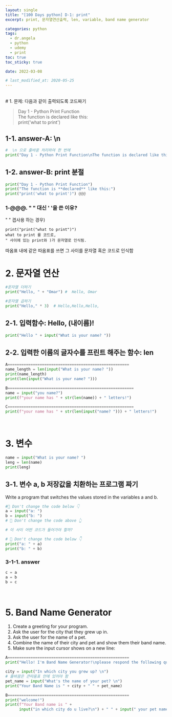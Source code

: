 ```yaml
---
layout: single
title: "[100 Days python] D-1: print"
excerpt: print, 문자열연산출력, len, variable, band name generator

categories: python
tags:
  - dr.angela
  - python
  - udemy
  - print
toc: true
toc_sticky: true

date: 2022-03-08

# last_modified_at: 2020-05-25
---
```


<br>
# 1. 문제: 다음과 같이 출력되도록 코드짜기

 > Day 1 - Python Print Function <br> The function is declared like this: <br> print('what to print')

## 1-1. answer-A: \n
```python
#  \n 으로 줄바꿈 처리하여 한 번에
print("Day 1 - Python Print Function\nThe function is declared like this:\nprint('what to print')")
```

## 1-2. answer-B: print 분절
```python
print("Day 1 - Python Print Function")
print("The function is **declared** like this:")
print("print('what to print')") @@@
```

### 1-@@@. " " 대신 ' '을 쓴 이유?
" " 겹사용 하는 경우)
```
print("print("what to print")")
what to print 를 코드로,
" 사이에 있는 print와 )가 문자열로 인식됨.
``` 
따옴표 내에 같은 따옴표를 쓰면 그 사이를 문자열 혹은 코드로 인식함
<br>

# 2. 문자열 연산
```python
#문자열 더하기
print("Hello, " + "Omar") #  Hello, Omar

#문자열 곱하기
print("Hello," * 3)  # Hello,Hello,Hello,
```
## 2-1. 입력함수: Hello, (내이름)!
```python
print("Hello " + input("What is your name? "))
```

## 2-2. 입력한 이름의 글자수를 프린트 해주는 함수: len
```python
A=====================================================
name_length = len(input("What is your name? "))
print(name_length)
print(len(input("What is your name? ")))

B=======================================================
name = input("you name?")
print(f"your name has " + str(len(name)) + " letters!")

C=======================================================
print(f"your name has " + str(len(input("name? "))) + " letters!")
```
<br>

# 3. 변수
```python
name = input("What is your name? ")
leng = len(name)
print(leng)
```
## 3-1. 변수 a, b 저장값을 치환하는 프로그램 짜기
Write a program that switches the values stored in the variables a and b.
```python
#🚨 Don't change the code below 👇
a = input("a: ")
b = input("b: ")
# 🚨 Don't change the code above 👆

# 이 사이 어떤 코드가 들어가야 할까?

# 🚨 Don't change the code below 👇
print("a: " + a)
print("b: " + b)
```

### 3-1-1. answer
```python
c = a
a = b
b = c
```
<br>

# 5. Band Name Generator
1. Create a greeting for your program.
2. Ask the user for the city that they grew up in.
3. Ask the user for the name of a pet.
4. Combine the name of their city and pet and show them their band name.
5. Make sure the input cursor shows on a new line:
   
```python
A=====================================================
print("Hello! I'm Band Name Generator!\nplease respond the following questions to make Band Name.")

city = input("In which city you grew up? \n")  
# 줄바꿈은 큰따옴표 안에 있어야 함
pet_name = input("What's the name of your pet? \n")
print("Your Band Name is " + city + " " + pet_name)

B=====================================================
print("welcome!")
print(f"Your Band name is " +
      input("in which city do u live?\n") + " " + input(" your pet name?\n")+"s!!!")
      
```
<!-- <details>
<summary>접기/펼치기 버튼</summary>
<div markdown="1">

| 제목 | 내용 |
| ---- | ---- |
| 1    | 1    |
| 2    | 10   |

</div>
</details> -->


<!-- ```python
``` -->


